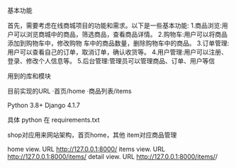 基本功能

首先，需要考虑在线商城项目的功能和需求。以下是一些基本功能:
1.商品浏览:用户可以浏览商城中的商品，筛选商品，查看商品详情。
2.购物车:用户可以将商品添加到购物车中，修改购物
车中的商品数量，删除购物车中的商品。
3.订单管理:用户可以查看自己的订单，取消订单，确认收货等。
4.用户管理:用户可以注册、登录、修改个人信息等。
5.后台管理:管理员可以管理商品、订单、用户等信

用到的库和模块

目前实现的URL
·首页/home
·商品列表/items

Python 3.8+
Django 4.1.7

具体 python 在 requirements.txt

shop对应用来网站架构，首页home，其他
item对应商品管理

home view. URL http://127.0.0.1:8000/
items view. URL http://127.0.0.1:8000/items/
detail view. URL http://127.0.0.1:8000/items/<pk>/